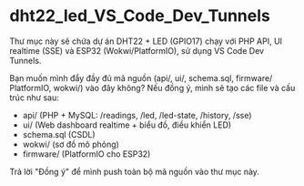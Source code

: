 # dht22_led_VS_Code_Dev_Tunnels

Thư mục này sẽ chứa dự án DHT22 + LED (GPIO17) chạy với PHP API, UI realtime (SSE) và ESP32 (Wokwi/PlatformIO), sử dụng VS Code Dev Tunnels.

Bạn muốn mình đẩy đầy đủ mã nguồn (api/, ui/, schema.sql, firmware/ PlatformIO, wokwi/) vào đây không? Nếu đồng ý, mình sẽ tạo các file và cấu trúc như sau:

- api/ (PHP + MySQL: /readings, /led, /led-state, /history, /sse)
- ui/ (Web dashboard realtime + biểu đồ, điều khiển LED)
- schema.sql (CSDL)
- wokwi/ (sơ đồ mô phỏng)
- firmware/ (PlatformIO cho ESP32)

Trả lời "Đồng ý" để mình push toàn bộ mã nguồn vào thư mục này.